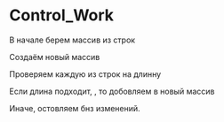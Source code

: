 ﻿# Control_Work

 В начале берем массив из строк

 Создаём новый массив

 Проверяем каждую из строк на длинну

 Если длина подходит, , то добовляем в новый массив

 Иначе, остовляем бнз изменений.
